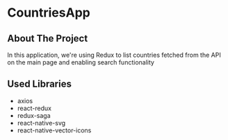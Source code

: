 # CountriesApp

<!-- ABOUT THE PROJECT -->
## About The Project

In this application, we're using Redux to list countries fetched from the API on the main page and enabling search functionality

<!-- BUILT WITH -->
## Used Libraries

- axios
- react-redux
- redux-saga
- react-native-svg
- react-native-vector-icons
